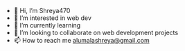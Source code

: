 - 👋 Hi, I’m Shreya470
- 👀 I’m interested in web dev
- 🌱 I’m currently learning
- 💞️ I’m looking to collaborate on web development projects
- 📫 How to reach me alumalashreya@gmail.com
  
  

<!---
Shreya0470/Shreya0470 is a ✨ special ✨ repository because its `README.md` (this file) appears on your GitHub profile.
You can click the Preview link to take a look at your changes.
--->
